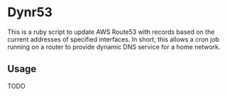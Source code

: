 Dynr53
======

This is a ruby script to update AWS Route53 with records based on the current
addresses of specified interfaces. In short, this allows a cron job running on a
router to provide dynamic DNS service for a home network.

## Usage

TODO
